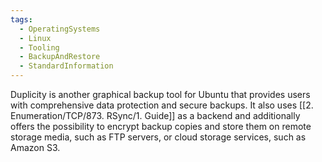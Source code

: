```yaml
---
tags:
  - OperatingSystems
  - Linux
  - Tooling
  - BackupAndRestore
  - StandardInformation
---
```

Duplicity is another graphical backup tool for Ubuntu that provides users with comprehensive data protection and secure backups. It also uses [[2. Enumeration/TCP/873. RSync/1. Guide]] as a backend and additionally offers the possibility to encrypt backup copies and store them on remote storage media, such as FTP servers, or cloud storage services, such as Amazon S3.
